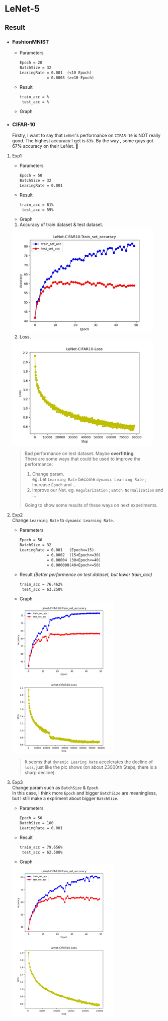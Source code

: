 # LeNet-5

## Result
- ### FashionMNIST
    - Parameters
        ```
        Epoch = 20
        BatchSize = 32
        LearingRate = 0.001  (<10 Epoch)
                    = 0.0003 (>=10 Epoch)
        ```
    - Result
        ```
        train_acc = %
         test_acc = %
        ```
    - Graph


- ### CIFAR-10  
    Firstly, I want to say that `LeNet`'s performance on `CIFAR-10` is NOT really good. The highest accuracy I get is `63%`. By the way , some guys got 67% accuracy on their LeNet. 🤪
1. Exp1
    - Parameters
        ```
        Epoch = 50
        BatchSize = 32
        LearingRate = 0.001
        ```
    - Result
        ```
        train_acc = 81%
         test_acc = 59%
        ```
    - Graph  
    1. Accuracy of train dataset & test dataset.  
    <img src="./pic/cf_acc_exp1.jpg" style="zoom:70%"/>

    2. Loss.  
    <img src="./pic/cf_loss_exp1.jpg" style="zoom:70%"/>  
      

    > Bad performance on test dataset. Maybe **overfitting**.  
    > There are some ways that could be used to improve the performance:
    >   1. Change param.  
    > eg. Let `Learning Rate` become `dynamic Learning Rate` ; Increase `Epoch` and ...  
    >   2. Improve our Net. eg. `Regularization` ; `Batch Normalization` and ...
    >  
    > 
    > Going to show some results of these ways on next experiments.

2. Exp2  
    Change `Learning Rate` to `dynamic Learning Rate`.  
    - Parameters
        ```
        Epoch = 50
        BatchSize = 32
        LearingRate = 0.001   (Epoch<=15)
                    = 0.0002  (15<Epoch<=30)
                    = 0.00004 (30<Epoch<=40)
                    = 0.000008(40<Epoch<=50)
        ```
    - Result *(Better performence on test dataset, but lower train_acc)*
        ```
        train_acc = 76.462%
         test_acc = 63.250%
        ```
    - Graph   
    <img src="./pic/cf_acc_exp2.png" style="zoom:50%"/>
    <img src="./pic/cf_loss_exp2.png" style="zoom:50%"/>

    > It seems that `dynamic Learing Rate` accelerates the decline of `loss`, just like the pic shows (on about 23000th Steps, there is a sharp decline). 

3. Exp3  
    Change param such as `BatchSize` & `Epoch`.  
    In this case, I think more `Epoch` and bigger `BatchSize` are meaningless, but I still make a expriment about bigger `BatchSize`.
    - Parameters
        ```
        Epoch = 50
        BatchSize = 100
        LearingRate = 0.001
        ```
    - Result
        ```
        train_acc = 79.656%
         test_acc = 62.580%
        ```
    - Graph  
    <img src="./pic/cf_acc_exp3.png" style="zoom:50%"/>
    <img src="./pic/cf_loss_exp3.png" style="zoom:50%"/>






        
